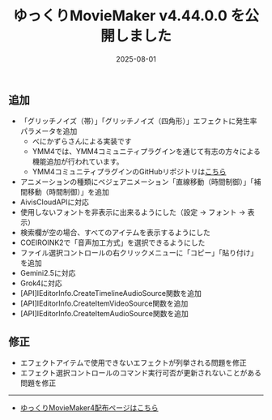 ﻿---
title: ゆっくりMovieMaker v4.44.0.0 を公開しました
date: 2025-08-01
tags: [YMM4,お知らせ]
---
## 追加
- 「グリッチノイズ（帯）」「グリッチノイズ（四角形）」エフェクトに発生率パラメータを追加
  - べにかずらさんによる実装です
  - YMM4では、YMM4コミュニティプラグインを通じて有志の方々による機能追加が行われています。
  - YMM4コミュニティプラグインのGitHubリポジトリは[こちら](https://github.com/manju-summoner/YukkuriMovieMaker.Plugin.Community)
- アニメーションの種類にベジェアニメーション「直線移動（時間制御）」「補間移動（時間制御）」を追加
- AivisCloudAPIに対応
- 使用しないフォントを非表示に出来るようにした（設定 → フォント → 表示）
- 検索欄が空の場合、すべてのアイテムを表示するようにした
- COEIROINK2で「音声加工方式」を選択できるようにした
- ファイル選択コントロールの右クリックメニューに「コピー」「貼り付け」を追加
- Gemini2.5に対応
- Grok4に対応
- [API]IEditorInfo.CreateTimelineAudioSource関数を追加
- [API]IEditorInfo.CreateItemVideoSource関数を追加
- [API]IEditorInfo.CreateItemAudioSource関数を追加
## 修正
- エフェクトアイテムで使用できないエフェクトが列挙される問題を修正
- エフェクト選択コントロールのコマンド実行可否が更新されないことがある問題を修正

---

- [ゆっくりMovieMaker4配布ページはこちら](../index.md)